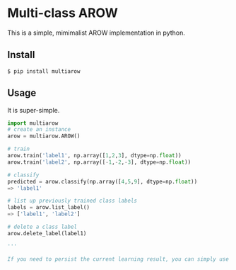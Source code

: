 # Multi-class AROW

This is a simple, mimimalist AROW implementation in python.

## Install

```
$ pip install multiarow
```

## Usage

It is super-simple.

```python
import multiarow
# create an instance
arow = multiarow.AROW()

# train
arow.train('label1', np.array([1,2,3], dtype=np.float))
arow.train('label2', np.array([-1,-2,-3], dtype=np.float))

# classify
predicted = arow.classify(np.array([4,5,9], dtype=np.float))
=> 'label1'

# list up previously trained class labels
labels = arow.list_label()
=> ['label1', 'label2']

# delete a class label
arow.delete_label(label1)

'''

If you need to persist the current learning result, you can simply use pickle or joblib.
